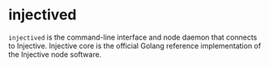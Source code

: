 # injectived

`injectived` is the command-line interface and node daemon that connects to Injective. Injective core is the official Golang reference implementation of the Injective node software.
